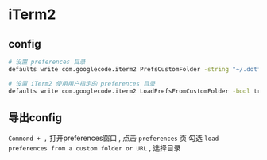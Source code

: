 # iTerm2


## config

```bash
# 设置 preferences 目录
defaults write com.googlecode.iterm2 PrefsCustomFolder -string "~/.dotfiles/iTerm/settings"

# 设置 iTerm2 使用用户指定的 preferences 目录
defaults write com.googlecode.iterm2 LoadPrefsFromCustomFolder -bool true
```

## 导出config

`Commond + ,` 打开preferences窗口 , 点击 `preferences` 页
勾选 `load preferences from a custom folder or URL` , 选择目录
